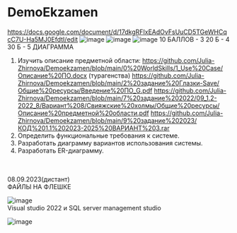 # DemoEkzamen
https://docs.google.com/document/d/17dkgRFIxEAdOvFsUuCD5TGeWHCqcC7U-Ha5MJ0EfdtI/edit
![image](https://github.com/qune4q/DemoEkzamen/assets/50214016/78c82f4a-9eaa-4a9f-b81a-da898969099c)
![image](https://github.com/qune4q/DemoEkzamen/assets/50214016/6a349faf-0a75-464a-8b3d-ecc9f36641df)
![image](https://github.com/qune4q/DemoEkzamen/assets/50214016/3e14c653-9ba5-4080-8c64-8cbf8a4fb7a2)
10 БАЛЛОВ - 3
20 Б - 4
30 Б - 5
ДИАГРАММА
1. Изучить описание предметной области:
https://github.com/Julia-Zhirnova/Demoekzamen/blob/main/0%20WorldSkills/1_Use%20Case/Описание%20ПО.docx (турагенства)
https://github.com/Julia-Zhirnova/Demoekzamen/blob/main/2%20задание%20Глазки-Save/Общие%20ресурсы/Введение%20ПО_G.pdf
https://github.com/Julia-Zhirnova/Demoekzamen/blob/main/7%20задание%202022/09_1.2-2022_8/Вариант%208/Свияжские%20холмы/Общие%20ресурсы/Описание%20предметной%20области.pdf
https://github.com/Julia-Zhirnova/Demoekzamen/blob/main/9%20задание%202023/КОД%201.1%202023-2025%20ВАРИАНТ%203.rar
3. Определить функциональные требования к системе.
4. Разработать диаграмму вариантов использования системы.
5. Разработать ER-диаграмму.
<br>
<br> 08.09.2023(дистант)
<br>ФАЙЛЫ НА ФЛЕШКЕ

![image](https://github.com/qune4q/DemoEkzamen/assets/50214016/2561c94f-5a5d-43be-9e5a-2b9b2e191366)
<br> Visual studio 2022 и SQL server management studio

![image](https://github.com/qune4q/DemoEkzamen/assets/50214016/03771238-2f9b-43d9-b8a5-4e3deddc10ac)
